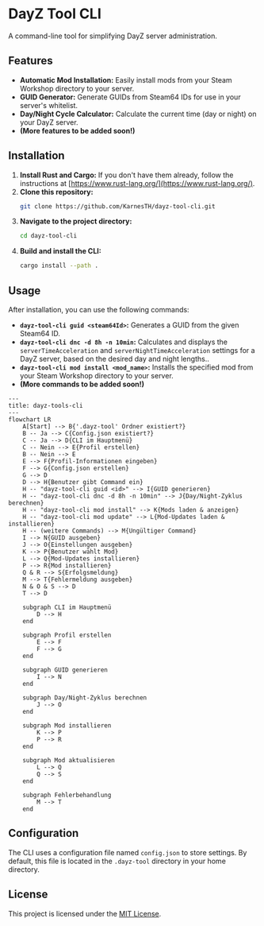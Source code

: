 # DayZ Tool CLI

A command-line tool for simplifying DayZ server administration.

## Features

* **Automatic Mod Installation:** Easily install mods from your Steam Workshop directory to your server.
* **GUID Generator:**  Generate GUIDs from Steam64 IDs for use in your server's whitelist.
* **Day/Night Cycle Calculator:** Calculate the current time (day or night) on your DayZ server.
* **(More features to be added soon!)**

## Installation

1. **Install Rust and Cargo:** If you don't have them already, follow the instructions at [https://www.rust-lang.org/](https://www.rust-lang.org/).
2. **Clone this repository:**
   ```bash
   git clone https://github.com/KarnesTH/dayz-tool-cli.git
   ```
3. **Navigate to the project directory:**
   ```bash
   cd dayz-tool-cli
   ```
4. **Build and install the CLI:**
   ```bash
   cargo install --path .
   ```

## Usage

After installation, you can use the following commands:

* **`dayz-tool-cli guid <steam64Id>`:** Generates a GUID from the given Steam64 ID.
* **`dayz-tool-cli dnc -d 8h -n 10min`:** Calculates and displays the `serverTimeAcceleration` and `serverNightTimeAcceleration` settings for a DayZ server, based on the desired day and night lengths..
* **`dayz-tool-cli mod install <mod_name>`:** Installs the specified mod from your Steam Workshop directory to your server.
* **(More commands to be added soon!)**

```mermaid
---
title: dayz-tools-cli
---
flowchart LR
    A[Start] --> B{'.dayz-tool' Ordner existiert?}
    B -- Ja --> C{Config.json existiert?}
    C -- Ja --> D{CLI im Hauptmenü}
    C -- Nein --> E{Profil erstellen}
    B -- Nein --> E
    E --> F{Profil-Informationen eingeben}
    F --> G{Config.json erstellen}
    G --> D
    D --> H{Benutzer gibt Command ein}
    H -- "dayz-tool-cli guid <id>" --> I{GUID generieren}
    H -- "dayz-tool-cli dnc -d 8h -n 10min" --> J{Day/Night-Zyklus berechnen}
    H -- "dayz-tool-cli mod install" --> K{Mods laden & anzeigen}
    H -- "dayz-tool-cli mod update" --> L{Mod-Updates laden & installieren}
    H -- (weitere Commands) --> M{Ungültiger Command}
    I --> N{GUID ausgeben}
    J --> O{Einstellungen ausgeben}
    K --> P{Benutzer wählt Mod}
    L --> Q{Mod-Updates installieren}
    P --> R{Mod installieren}
    Q & R --> S{Erfolgsmeldung}
    M --> T{Fehlermeldung ausgeben}
    N & O & S --> D
    T --> D

    subgraph CLI im Hauptmenü
        D --> H
    end

    subgraph Profil erstellen
        E --> F
        F --> G
    end

    subgraph GUID generieren
        I --> N
    end

    subgraph Day/Night-Zyklus berechnen
        J --> O
    end

    subgraph Mod installieren
        K --> P
        P --> R
    end

    subgraph Mod aktualisieren
        L --> Q
        Q --> S
    end

    subgraph Fehlerbehandlung
        M --> T
    end
```

## Configuration

The CLI uses a configuration file named `config.json` to store settings. By default, this file is located in the `.dayz-tool` directory in your home directory.

## License

This project is licensed under the [MIT License](LICENSE).
